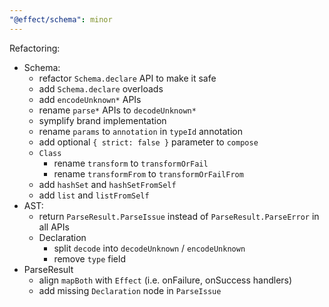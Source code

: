 ```yaml
---
"@effect/schema": minor
---
```


Refactoring:

- Schema:
  - refactor `Schema.declare` API to make it safe
  - add `Schema.declare` overloads
  - add `encodeUnknown*` APIs
  - rename `parse*` APIs to `decodeUnknown*`
  - symplify brand implementation
  - rename `params` to `annotation` in `typeId` annotation
  - add optional `{ strict: false }` parameter to `compose`
  - `Class`
    - rename `transform` to `transformOrFail`
    - rename `transformFrom` to `transformOrFailFrom`
  - add `hashSet` and `hashSetFromSelf`
  - add `list` and `listFromSelf`
- AST:
  - return `ParseResult.ParseIssue` instead of `ParseResult.ParseError` in all APIs
  - Declaration
    - split `decode` into `decodeUnknown` / `encodeUnknown`
    - remove `type` field
- ParseResult
  - align `mapBoth` with `Effect` (i.e. onFailure, onSuccess handlers)
  - add missing `Declaration` node in `ParseIssue`
